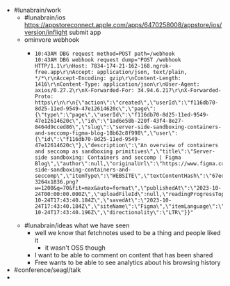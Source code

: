 - #lunabrain/work
	- #lunabrain/ios https://appstoreconnect.apple.com/apps/6470258008/appstore/ios/version/inflight submit app
	- ominvore webhook
		- ```text
		  10:43AM DBG request method=POST path=/webhook
		  10:43AM DBG webhook request dump="POST /webhook HTTP/1.1\r\nHost: 7834-174-21-162-168.ngrok-free.app\r\nAccept: application/json, text/plain, */*\r\nAccept-Encoding: gzip\r\nContent-Length: 1416\r\nContent-Type: application/json\r\nUser-Agent: axios/0.27.2\r\nX-Forwarded-For: 34.94.6.217\r\nX-Forwarded-Proto: https\r\n\r\n{\"action\":\"created\",\"userId\":\"f116db70-8d25-11ed-9549-47e12614620c\",\"page\":{\"type\":\"page\",\"userId\":\"f116db70-8d25-11ed-9549-47e12614620c\",\"id\":\"1ad6e58b-220f-43f4-8e27-8464d9cced86\",\"slug\":\"server-side-sandboxing-containers-and-seccomp-figma-blog-18b62c8f998\",\"user\":{\"id\":\"f116db70-8d25-11ed-9549-47e12614620c\"},\"description\":\"An overview of containers and seccomp as sandboxing primitives\",\"title\":\"Server-side sandboxing: Containers and seccomp | Figma Blog\",\"author\":null,\"originalUrl\":\"https://www.figma.com/blog/server-side-sandboxing-containers-and-seccomp\",\"itemType\":\"WEBSITE\",\"textContentHash\":\"67ed79682a0e302ee937ad92dd8390d2\",\"thumbnail\":\"https://cdn.sanity.io/images/599r6htc/localized/33740a40342c74e22034a5ba24de386948311d5e-3264x1836.png?w=1200&q=70&fit=max&auto=format\",\"publishedAt\":\"2023-10-24T00:00:00.000Z\",\"uploadFileId\":null,\"readingProgressTopPercent\":0,\"readingProgressHighestReadAnchor\":0,\"state\":\"SUCCEEDED\",\"createdAt\":\"2023-10-24T17:43:40.184Z\",\"savedAt\":\"2023-10-24T17:43:40.184Z\",\"siteName\":\"Figma\",\"itemLanguage\":\"English\",\"siteIcon\":\"https://static.figma.com/app/icon/1/favicon.ico\",\"wordCount\":2923,\"contentReader\":\"WEB\",\"subscription\":null,\"downloadUrl\":null,\"metadata\":null,\"modelName\":null,\"gcsArchiveId\":null,\"labelNames\":null,\"highlightLabels\":null,\"highlightAnnotations\":null,\"note\":null,\"recommenderNames\":null,\"updatedAt\":\"2023-10-24T17:43:40.196Z\",\"directionality\":\"LTR\"}}"
		  
		  ```
	- #lunabrain/ideas what we have seen
		- well we know that fetchnotes used to be a thing and people liked it
			- it wasn't OSS though
		- I want to be able to comment on content that has been shared
		- Free wants to be able to see analytics about his browsing history
- #conference/seagl/talk
-